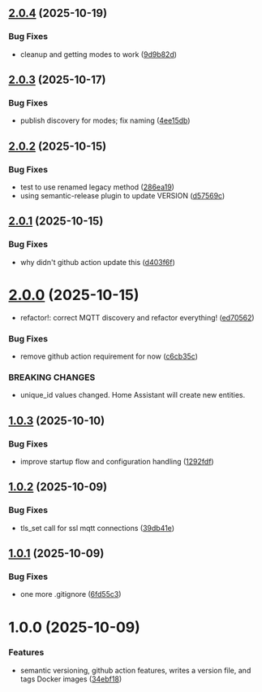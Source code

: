 ## [2.0.4](https://github.com/weirdtangent/govee2mqtt/compare/v2.0.3...v2.0.4) (2025-10-19)


### Bug Fixes

* cleanup and getting modes to work ([9d9b82d](https://github.com/weirdtangent/govee2mqtt/commit/9d9b82d0a59c942dba56b0c0fd1b0660b2a9d152))

## [2.0.3](https://github.com/weirdtangent/govee2mqtt/compare/v2.0.2...v2.0.3) (2025-10-17)


### Bug Fixes

* publish discovery for modes; fix naming ([4ee15db](https://github.com/weirdtangent/govee2mqtt/commit/4ee15db9f1a3af9557f5c564b3368eb5bb5ee274))

## [2.0.2](https://github.com/weirdtangent/govee2mqtt/compare/v2.0.1...v2.0.2) (2025-10-15)


### Bug Fixes

* test to use renamed legacy method ([286ea19](https://github.com/weirdtangent/govee2mqtt/commit/286ea196a4ab14c14b4661b00dce19fffaebbe0b))
* using semantic-release plugin to update VERSION ([d57569c](https://github.com/weirdtangent/govee2mqtt/commit/d57569c70e2708ac98f3139dd53e2858d66a92b3))

## [2.0.1](https://github.com/weirdtangent/govee2mqtt/compare/v2.0.0...v2.0.1) (2025-10-15)


### Bug Fixes

* why didn't github action update this ([d403f6f](https://github.com/weirdtangent/govee2mqtt/commit/d403f6f4dd767d75009441993c6bcd2b14f737b2))

# [2.0.0](https://github.com/weirdtangent/govee2mqtt/compare/v1.0.3...v2.0.0) (2025-10-15)


* refactor!: correct MQTT discovery and refactor everything! ([ed70562](https://github.com/weirdtangent/govee2mqtt/commit/ed70562154d158e8d260acd3a47d1778b12fe014))


### Bug Fixes

* remove github action requirement for now ([c6cb35c](https://github.com/weirdtangent/govee2mqtt/commit/c6cb35cd76445a5af5d680244f34953050602990))


### BREAKING CHANGES

* unique_id values changed. Home Assistant will create new entities.

## [1.0.3](https://github.com/weirdtangent/govee2mqtt/compare/v1.0.2...v1.0.3) (2025-10-10)


### Bug Fixes

* improve startup flow and configuration handling ([1292fdf](https://github.com/weirdtangent/govee2mqtt/commit/1292fdf5767a12dc57263088c3067f2c86253417))

## [1.0.2](https://github.com/weirdtangent/govee2mqtt/compare/v1.0.1...v1.0.2) (2025-10-09)


### Bug Fixes

* tls_set call for ssl mqtt connections ([39db41e](https://github.com/weirdtangent/govee2mqtt/commit/39db41eed4d7e0810300eda9f09166c0fd35edf4))

## [1.0.1](https://github.com/weirdtangent/govee2mqtt/compare/v1.0.0...v1.0.1) (2025-10-09)


### Bug Fixes

* one more .gitignore ([6fd55c3](https://github.com/weirdtangent/govee2mqtt/commit/6fd55c3ff4c58de95473b02ef2298356c20e6085))

# 1.0.0 (2025-10-09)


### Features

* semantic versioning, github action features, writes a version file, and tags Docker images ([34ebf18](https://github.com/weirdtangent/govee2mqtt/commit/34ebf18945f39667ea2317e58e8cd5d8a5c33ede))
